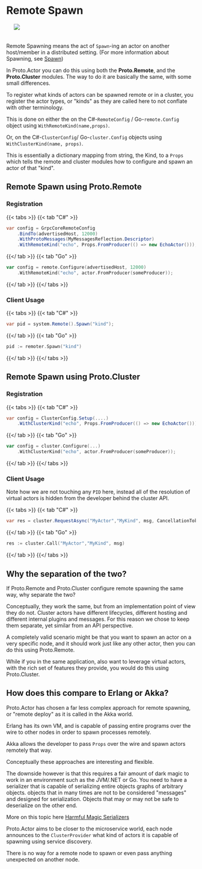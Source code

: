 # Remote Spawn

<img src="../images/Spawning-blue.png" style="max-height:400px;margin-bottom:20px;margin-left:20px">

Remote Spawning means the act of `Spawn`-ing an actor on another host/member in a distributed setting.
(For more information about Spawning, see [Spawn](spawn.md))

In Proto.Actor you can do this using both the **Proto.Remote**, and the **Proto.Cluster** modules.
The way to do it are basically the same, with some small differences.

To register what kinds of actors can be spawned remote or in a cluster, you register the actor types, or "kinds" as they are called here to not conflate with other terminology.

This is done on either the on the C#-`RemoteConfig` / Go-`remote.Config` object using `WithRemoteKind(name,props)`.

Or, on the C#-`ClusterConfig`/ Go-`cluster.Config` objects using `WithClusterKind(name, props)`.

This is essentially a dictionary mapping from string, the Kind, to a `Props` which tells the remote and cluster modules how to configure and spawn an actor of that "kind".

## Remote Spawn using Proto.Remote

### Registration

{{< tabs >}}
{{< tab "C#" >}}

```csharp
var config = GrpcCoreRemoteConfig
    .BindTo(advertisedHost, 12000)
    .WithProtoMessages(MyMessagesReflection.Descriptor)
    .WithRemoteKind("echo", Props.FromProducer(() => new EchoActor()));
```

{{</ tab >}}
{{< tab "Go" >}}

```go
var config = remote.Configure(advertisedHost, 12000)
    .WithRemoteKind("echo", actor.FromProducer(someProducer));
```

{{</ tab >}}
{{</ tabs >}}

### Client Usage

{{< tabs >}}
{{< tab "C#" >}}

```csharp
var pid = system.Remote().Spawn("kind");
```

{{</ tab >}}
{{< tab "Go" >}}

```go
pid := remoter.Spawn("kind")
```

{{</ tab >}}
{{</ tabs >}}

## Remote Spawn using Proto.Cluster

### Registration

{{< tabs >}}
{{< tab "C#" >}}

```csharp
var config = ClusterConfig.Setup(....)
    .WithClusterKind("echo", Props.FromProducer(() => new EchoActor()));
```

{{</ tab >}}
{{< tab "Go" >}}

```go
var config = cluster.Configure(...)
    .WithClusterKind("echo", actor.FromProducer(someProducer));
```

{{</ tab >}}
{{</ tabs >}}

### Client Usage

Note how we are not touching any `PID` here, instead all of the resolution of virtual actors is hidden from the developer behind the cluster API.

{{< tabs >}}
{{< tab "C#" >}}

```csharp
var res = cluster.RequestAsync("MyActor","MyKind", msg, CancellationTokens.WithTimeout(2000));
```

{{</ tab >}}
{{< tab "Go" >}}

```go
res := cluster.Call("MyActor","MyKind", msg)
```

{{</ tab >}}
{{</ tabs >}}

## Why the separation of the two?

If Proto.Remote and Proto.Cluster configure remote spawning the same way, why separate the two?

Conceptually, they work the same, but from an implementation point of view they do not.
Cluster actors have different lifecycles, different hosting and different internal plugins and messages.
For this reason we chose to keep them separate, yet similar from an API perspective.

A completely valid scenario might be that you want to spawn an actor on a very specific node, and it should work just like any other actor, then you can do this using Proto.Remote.

While if you in the same application, also want to leverage virtual actors, with the rich set of features they provide, you would do this using Proto.Cluster.

## How does this compare to Erlang or Akka?

Proto.Actor has chosen a far less complex approach for remote spawning, or "remote deploy" as it is called in the Akka world.

Erlang has its own VM, and is capable of passing entire programs over the wire to other nodes in order to spawn processes remotely.

Akka allows the developer to pass `Props` over the wire and spawn actors remotely that way.

Conceptually these approaches are interesting and flexible.

The downside however is that this requires a fair amount of dark magic to work in an environment such as the JVM/.NET or Go.
You need to have a serializer that is capable of serializing entire objects graphs of arbitrary objects. objects that in many times are not to be considered "messages" and designed for serialization.
Objects that may or may not be safe to deserialize on the other end.

More on this topic here [Harmful Magic Serializers](serialization#harmful-magic-serializers)

Proto.Actor aims to be closer to the microservice world, each node announces to the `ClusterProvider` what kind of actors it is capable of spawning using service discovery.

There is no way for a remote node to spawn or even pass anything unexpected on another node.
